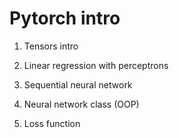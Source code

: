 # Pytorch intro

1. Tensors intro

2. Linear regression with perceptrons

3. Sequential neural network

4. Neural network class (OOP)

5. Loss function
